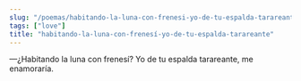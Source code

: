 ```yaml
---
slug: "/poemas/habitando-la-luna-con-frenesi-yo-de-tu-espalda-tarareante"
tags: ["love"]
title: "habitando-la-luna-con-frenesí-yo-de-tu-espalda-tarareante"
---
```

—¿Habitando la luna con frenesí? Yo de tu espalda tarareante, me enamoraría.
